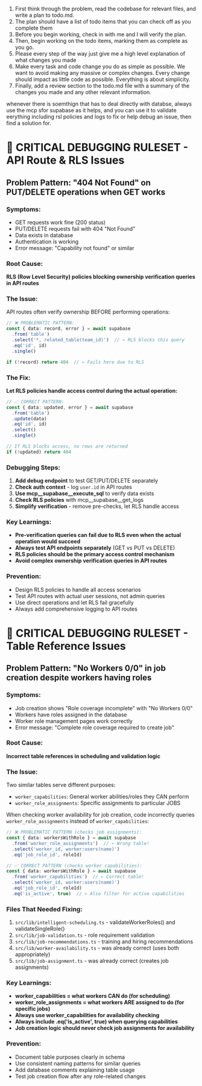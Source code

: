 1. First think through the problem, read the codebase for relevant files, and write a plan to todo.md.
2. The plan should have a list of todo items that you can check off as you complete them
3. Before you begin working, check in with me and I will verify the plan.
4. Then, begin working on the todo items, marking them as complete as you go.
5. Please every step of the way just give me a high level explanation of what changes you made
6. Make every task and code change you do as simple as possible. We want to avoid making any massive or complex changes. Every change should impact as little code as possible. Everything is about simplicity.
7. Finally, add a review section to the todo.md file with a summary of the changes you made and any other relevant information.

whenever there is soemthign that has to deal directly with databse, always use the mcp sfor supabase as it helps, and you can use it to validate eerything including rsl policies and logs to fix or help debug an issue, then find a solution for.

# 🔧 CRITICAL DEBUGGING RULESET - API Route & RLS Issues

## Problem Pattern: "404 Not Found" on PUT/DELETE operations when GET works
### Symptoms:
- GET requests work fine (200 status)
- PUT/DELETE requests fail with 404 "Not Found" 
- Data exists in database
- Authentication is working
- Error message: "Capability not found" or similar

### Root Cause:
**RLS (Row Level Security) policies blocking ownership verification queries in API routes**

### The Issue:
API routes often verify ownership BEFORE performing operations:
```typescript
// ❌ PROBLEMATIC PATTERN:
const { data: record, error } = await supabase
  .from('table')
  .select('*, related_table(team_id)')  // ← RLS blocks this query
  .eq('id', id)
  .single()

if (!record) return 404  // ← Fails here due to RLS
```

### The Fix:
**Let RLS policies handle access control during the actual operation:**
```typescript
// ✅ CORRECT PATTERN:
const { data: updated, error } = await supabase
  .from('table')
  .update(data)
  .eq('id', id)
  .select()
  .single()

// If RLS blocks access, no rows are returned
if (!updated) return 404
```

### Debugging Steps:
1. **Add debug endpoint** to test GET/PUT/DELETE separately
2. **Check auth context** - log `user.id` in API routes
3. **Use mcp__supabase__execute_sql** to verify data exists
4. **Check RLS policies** with mcp__supabase__get_logs
5. **Simplify verification** - remove pre-checks, let RLS handle access

### Key Learnings:
- **Pre-verification queries can fail due to RLS even when the actual operation would succeed**
- **Always test API endpoints separately** (GET vs PUT vs DELETE)
- **RLS policies should be the primary access control mechanism**
- **Avoid complex ownership verification queries in API routes**

### Prevention:
- Design RLS policies to handle all access scenarios
- Test API routes with actual user sessions, not admin queries
- Use direct operations and let RLS fail gracefully
- Always add comprehensive logging to API routes

# 🔧 CRITICAL DEBUGGING RULESET - Table Reference Issues

## Problem Pattern: "No Workers 0/0" in job creation despite workers having roles
### Symptoms:
- Job creation shows "Role coverage incomplete" with "No Workers 0/0"
- Workers have roles assigned in the database
- Worker role management pages work correctly
- Error message: "Complete role coverage required to create job"

### Root Cause:
**Incorrect table references in scheduling and validation logic**

### The Issue:
Two similar tables serve different purposes:
- `worker_capabilities`: General worker abilities/roles they CAN perform
- `worker_role_assignments`: Specific assignments to particular JOBS

When checking worker availability for job creation, code incorrectly queries `worker_role_assignments` instead of `worker_capabilities`:

```typescript
// ❌ PROBLEMATIC PATTERN (checks job assignments):
const { data: workersWithRole } = await supabase
  .from('worker_role_assignments')  // ← Wrong table!
  .select('worker_id, worker:users(name)')
  .eq('job_role_id', roleId)

// ✅ CORRECT PATTERN (checks worker capabilities):
const { data: workersWithRole } = await supabase
  .from('worker_capabilities')  // ← Correct table!
  .select('worker_id, worker:users(name)')
  .eq('job_role_id', roleId)
  .eq('is_active', true)  // ← Also filter for active capabilities
```

### Files That Needed Fixing:
1. `src/lib/intelligent-scheduling.ts` - validateWorkerRoles() and validateSingleRole()
2. `src/lib/job-validation.ts` - role requirement validation
3. `src/lib/job-recommendations.ts` - training and hiring recommendations
4. `src/lib/worker-availability.ts` - was already correct (uses both appropriately)
5. `src/lib/job-assignment.ts` - was already correct (creates job assignments)

### Key Learnings:
- **worker_capabilities = what workers CAN do (for scheduling)**
- **worker_role_assignments = what workers ARE assigned to do (for specific jobs)**
- **Always use worker_capabilities for availability checking**
- **Always include .eq('is_active', true) when querying capabilities**
- **Job creation logic should never check job assignments for availability**

### Prevention:
- Document table purposes clearly in schema
- Use consistent naming patterns for similar queries
- Add database comments explaining table usage
- Test job creation flow after any role-related changes